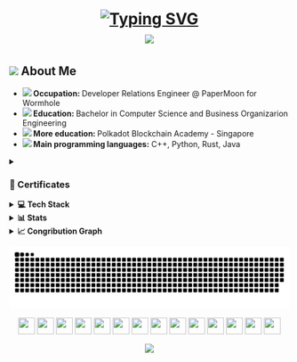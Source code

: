 <!--INTRO-->
<h1 align="center">
  <a href="https://git.io/typing-svg">
    <img src="https://readme-typing-svg.demolab.com?font=Fira+Code&pause=1000&color=888ECC&center=true&random=false&width=435&lines=Hello+There+%F0%9F%91%8B;++This+is+Ilaria;+Nice+to+meet+you+!" alt="Typing SVG" />
  </a>
<br>
<img src="https://raw.githubusercontent.com/innng/innng/master/assets/kyubey.gif" height="40" />
</h1>

<!--BIO-->
<h2><img src="https://cultofthepartyparrot.com/guests/hd/nyanparrot.gif" height="30"/> About Me </h2>
   <ul>
	<li><b>	<img src="https://cultofthepartyparrot.com/parrots/hd/laptop_parrot.gif" height="20"/> Occupation: </b>Developer Relations Engineer @ PaperMoon for Wormhole</li>
	<li><b><img src="https://cultofthepartyparrot.com/parrots/hd/scienceparrot.gif" height="20"/> Education: </b>Bachelor in Computer Science and Business Organizarion Engineering</li>
	<li><b><img src="https://cultofthepartyparrot.com/parrots/hd/levitationparrot.gif" height="20"/> More education: </b> Polkadot Blockchain Academy - Singapore</li>
	<li><b><img src="https://cultofthepartyparrot.com/parrots/deployparrot.gif" height="20"/> Main programming languages:</b> C++, Python, Rust, Java</li>
   </ul>

<!--CERTIFICATES-->
<details>
<summary><h3>🏅 Certificates </h3></summary>

- <img src="https://cultofthepartyparrot.com/parrots/hd/angelparrot.gif" height="20"/> [Polkadot Blockchain Academy](https://kodadot.xyz/ahp/gallery/171-44)
- <img src="https://cultofthepartyparrot.com/parrots/hd/evilparrot.gif" height="20"/> [UNIC - Intro to Digital Currencies](https://app.block.co/certificate/03d844fa-17d4-4628-98bb-eed9414441b7/)
</details>

<!--TECH-->
<details>
  <summary><b>💻 Tech Stack </b></summary>

👩‍💻 Programming languages 

![C++](https://img.shields.io/badge/c++-%2300599C.svg?style=flat-square&logo=c%2B%2B&logoColor=white) ![Java](https://img.shields.io/badge/java-%23ED8B00.svg?style=flat-square&logo=openjdk&logoColor=white) ![JavaScript](https://img.shields.io/badge/javascript-%23323330.svg?style=flat-square&logo=javascript&logoColor=%23F7DF1E) ![LaTeX](https://img.shields.io/badge/latex-%23008080.svg?style=flat-square&logo=latex&logoColor=white) ![Markdown](https://img.shields.io/badge/markdown-%23000000.svg?style=flat-square&logo=markdown&logoColor=white) ![Python](https://img.shields.io/badge/python-3670A0?style=flat-square&logo=python&logoColor=ffdd54) ![Rust](https://img.shields.io/badge/rust-%23000000.svg?style=flat-square&logo=rust&logoColor=white) ![Solidity](https://img.shields.io/badge/Solidity-%23363636.svg?style=flat-square&logo=solidity&logoColor=white) ![Swift](https://img.shields.io/badge/swift-F54A2A?style=flat-square&logo=swift&logoColor=white) ![TypeScript](https://img.shields.io/badge/typescript-%23007ACC.svg?style=flat-square&logo=typescript&logoColor=white) 

📚 Framewroks & Libraries 

![JavaFX](https://img.shields.io/badge/javafx-%23FF0000.svg?style=flat-square&logo=javafx&logoColor=white) ![NPM](https://img.shields.io/badge/NPM-%23CB3837.svg?style=flat-square&logo=npm&logoColor=white) ![NodeJS](https://img.shields.io/badge/node.js-6DA55F?style=flat-square&logo=node.js&logoColor=white) ![OpenCV](https://img.shields.io/badge/opencv-%23white.svg?style=flat-square&logo=opencv&logoColor=white) ![React](https://img.shields.io/badge/react-%2320232a.svg?style=flat-square&logo=react&logoColor=%2361DAFB) ![WordPress](https://img.shields.io/badge/WordPress-%23117AC9.svg?style=flat-square&logo=WordPress&logoColor=white) 

🎨 Design

![Adobe](https://img.shields.io/badge/adobe-%23FF0000.svg?style=flat-square&logo=adobe&logoColor=white) ![Adobe Illustrator](https://img.shields.io/badge/adobe%20illustrator-%23FF9A00.svg?style=flat-square&logo=adobe%20illustrator&logoColor=white) ![Adobe Photoshop](https://img.shields.io/badge/adobe%20photoshop-%2331A8FF.svg?style=flat-square&logo=adobe%20photoshop&logoColor=white) ![Adobe Premiere Pro](https://img.shields.io/badge/Adobe%20Premiere%20Pro-9999FF.svg?style=flat-square&logo=Adobe%20Premiere%20Pro&logoColor=white) ![Canva](https://img.shields.io/badge/Canva-%2300C4CC.svg?style=flat-square&logo=Canva&logoColor=white) ![Figma](https://img.shields.io/badge/figma-%23F24E1E.svg?style=flat-square&logo=figma&logoColor=white) 

🤖 Machine Learning

![Keras](https://img.shields.io/badge/Keras-%23D00000.svg?style=flat-square&logo=Keras&logoColor=white) ![Matplotlib](https://img.shields.io/badge/Matplotlib-%23ffffff.svg?style=flat-square&logo=Matplotlib&logoColor=black) ![mlflow](https://img.shields.io/badge/mlflow-%23d9ead3.svg?style=flat-square&logo=numpy&logoColor=blue) ![NumPy](https://img.shields.io/badge/numpy-%23013243.svg?style=flat-square&logo=numpy&logoColor=white) ![Pandas](https://img.shields.io/badge/pandas-%23150458.svg?style=flat-square&logo=pandas&logoColor=white) ![Plotly](https://img.shields.io/badge/Plotly-%233F4F75.svg?style=flat-square&logo=plotly&logoColor=white) ![PyTorch](https://img.shields.io/badge/PyTorch-%23EE4C2C.svg?style=flat-square&logo=PyTorch&logoColor=white) ![scikit-learn](https://img.shields.io/badge/scikit--learn-%23F7931E.svg?style=flat-square&logo=scikit-learn&logoColor=white) ![Scipy](https://img.shields.io/badge/SciPy-%230C55A5.svg?style=flat-square&logo=scipy&logoColor=%white) ![TensorFlow](https://img.shields.io/badge/TensorFlow-%23FF6F00.svg?style=flat-square&logo=TensorFlow&logoColor=white) 

</details>

<!--STATS-->
<details>
  <summary><b>📊 Stats</b></summary>
<br>
<p align="center">
  <img src="https://github-readme-stats.vercel.app/api?username=ilariae&theme=material-palenight&show_icons=true&hide_border=true&count_private=true" width="45%" />
  <img src="https://github-readme-streak-stats.herokuapp.com/?user=ilariae&theme=material-palenight&hide_border=true" width="48%" />
</p>
</details>

<!--GRAPH-->
<details>
  <summary><b>📈 Congribution Graph</b></summary>
<p align="center">
  <img src="https://github-readme-activity-graph.vercel.app/graph?username=ilariae&theme=material-palenight" width="800">
</p>
</details>

<!--ANIMATION-->
![Snake animation (dark mode)](https://github.com/ilariae/ilariae/raw/output/github-contribution-grid-snake-dark.svg#gh-dark-mode-only)

<!--FOOTER-->

<div align="center">
	<img src="https://cultofthepartyparrot.com/parrots/hd/moonwalkingparrot.gif" width="30" height="30"/>
	<img src="https://cultofthepartyparrot.com/parrots/hd/wfhparrot.gif" width="30" height="30"/>
	<img src="https://cultofthepartyparrot.com/parrots/hd/mergeconflictparrot.gif" width="30" height="30"/>
	<img src="https://cultofthepartyparrot.com/parrots/hd/mergetrainparrot.gif" width="30" height="30"/>
  	<img src="https://cultofthepartyparrot.com/parrots/hd/horizontalparrot.gif" width="30" height="30"/>
     	<img src="https://cultofthepartyparrot.com/parrots/hd/everythingsfineparrot.gif" width="30" height="30"/>
      	<img src="https://cultofthepartyparrot.com/parrots/hd/moonparrot.gif" width="30" height="30"/>
 	<img src="https://cultofthepartyparrot.com/parrots/hd/stableparrot.gif" width="30" height="30"/>
	<img src="https://cultofthepartyparrot.com/parrots/hd/birthdaypartyparrot.gif" width="30" height="30"/>
	<img src="https://cultofthepartyparrot.com/parrots/hd/backwardsparrot.gif" width="30" height="30"/>
	<img src="https://cultofthepartyparrot.com/parrots/hd/bouncingparrot.gif" width="30" height="30"/>
	<img src="https://cultofthepartyparrot.com/parrots/hd/quadparrot.gif" width="30" height="30"/>
  	<img src="https://cultofthepartyparrot.com/parrots/hd/partyparrot.gif" width="30" height="30"/>
	<img src="https://cultofthepartyparrot.com/parrots/hd/congaparrot.gif" width="30" height="30"/>
</div>

<p align="center">
  <img src="https://capsule-render.vercel.app/api?type=waving&color=gradient&height=60&section=footer"/>
</p>

<!--

stats generators:
- https://gh-stats-gen.vercel.app/
- https://gprm.itsvg.in/

Parrots: https://cultofthepartyparrot.com/

- 🔭 I’m currently working on ...
- 🌱 I’m currently learning ...
- 👯 I’m looking to collaborate on ...
- 🤔 I’m looking for help with ...
- 💬 Ask me about ...
- 📫 How to reach me: ...

🌱 What do I do and What have I done?
⚡ One line that describes me best?

Section ideas: 
📚 Learning
💻 Current projects

<details>
  <summary><b>⚙️ Per aprire un elenco</b></summary>
  	<ul>
  	    <li><b>titolo:</b> item</li>
	</ul>
</details



<div align="center">
	<img src="https://cultofthepartyparrot.com/parrots/hd/mergeconflictparrot.gif" width="30" height="30"/>
	<img src="https://cultofthepartyparrot.com/parrots/hd/dealwithitnowparrot.gif" width="30" height="30"/>
	<img src="https://cultofthepartyparrot.com/parrots/hd/moonwalkingparrot.gif" width="30" height="30"/>
	<img src="https://cultofthepartyparrot.com/parrots/hd/angryparrot.gif" width="30" height="30"/>
 	<img src="https://cultofthepartyparrot.com/parrots/hd/pirateparrot.gif" width="30" height="30"/>
  	<img src="https://cultofthepartyparrot.com/parrots/hd/horizontalparrot.gif" width="30" height="30"/>
    	<img src="https://cultofthepartyparrot.com/parrots/hd/maracasparrot.gif" width="30" height="30"/>
     	<img src="https://cultofthepartyparrot.com/parrots/hd/everythingsfineparrot.gif" width="30" height="30"/>
      	<img src="https://cultofthepartyparrot.com/parrots/hd/moonparrot.gif" width="30" height="30"/>
       	<img src="https://cultofthepartyparrot.com/parrots/hd/chefkissparrot.gif" width="30" height="30"/>
	<img src="https://cultofthepartyparrot.com/parrots/hd/sleepingparrot.gif" width="30" height="30"/>
 	<img src="https://cultofthepartyparrot.com/parrots/hd/stableparrot.gif" width="30" height="30"/>
	<img src="https://cultofthepartyparrot.com/parrots/hd/evilparrot.gif" width="30" height="30"/>
	<img src="https://cultofthepartyparrot.com/parrots/hd/angelparrot.gif" width="50" height="30"/>
	<img src="https://cultofthepartyparrot.com/parrots/hd/birthdaypartyparrot.gif" width="30" height="30"/>
	<img src="https://cultofthepartyparrot.com/parrots/deployparrot.gif" width="30" height="30"/>
	<img src="https://cultofthepartyparrot.com/parrots/hd/laptop_parrot.gif" width="30" height="30"/>
	<img src="https://cultofthepartyparrot.com/parrots/hd/flowerparrot.gif" width="30" height="30"/>
	<img src="https://cultofthepartyparrot.com/parrots/hd/backwardsparrot.gif" width="30" height="30"/>
	<img src="https://cultofthepartyparrot.com/parrots/hd/bouncingparrot.gif" width="30" height="30"/>
	<img src="https://cultofthepartyparrot.com/parrots/hd/wfhparrot.gif" width="30" height="30"/>
	<img src="https://cultofthepartyparrot.com/parrots/hd/hypnoparrot.gif" width="30" height="30"/>
	<img src="https://cultofthepartyparrot.com/parrots/hd/quadparrot.gif" width="30" height="30"/>
  	<img src="https://cultofthepartyparrot.com/parrots/hd/partyparrot.gif" width="30" height="30"/>
</div>
-->
